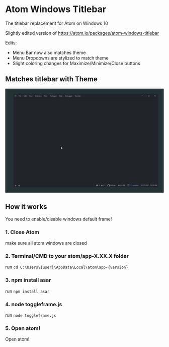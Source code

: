 # Atom Windows Titlebar

The titlebar replacement for Atom on Windows 10

Slightly edited version of https://atom.io/packages/atom-windows-titlebar

Edits:
 - Menu Bar now also matches theme
 - Menu Dropdowns are stylized to match theme
 - Slight coloring changes for Maximize/Minimize/Close buttons

## Matches titlebar with Theme
![Theme](example/new_example_theme.gif)

## How it works
You need to enable/disable windows default frame!

### 1. Close Atom
make sure all atom windows are closed

### 2. Terminal/CMD to your atom/app-X.XX.X folder
run `cd C:\Users\{user}\AppData\Local\atom\app-{version}`

### 3. npm install asar
run `npm install asar`

### 4. node toggleframe.js
run `node toggleframe.js`

### 5. Open atom!
Open atom!

